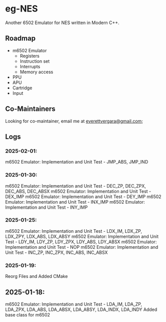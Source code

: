 # eg-NES
Another 6502 Emulator for NES written in Modern C++.

## Roadmap
- m6502 Emulator
	* Registers
	* Instruction set
	* Interrupts
	* Memory access
- PPU 
- APU
- Cartridge
- Input

## Co-Maintainers
Looking for co-maintainer, email me at everettvergara@gmail.com;

## Logs
### 2025-02-01:
m6502 Emulator: Implementation and Unit Test - JMP_ABS, JMP_IND

### 2025-01-30:
m6502 Emulator: Implementation and Unit Test - DEC_ZP, DEC_ZPX, DEC_ABS, DEC_ABSX
m6502 Emulator: Implementation and Unit Test - DEX_IMP
m6502 Emulator: Implementation and Unit Test - DEY_IMP
m6502 Emulator: Implementation and Unit Test - INX_IMP
m6502 Emulator: Implementation and Unit Test - INY_IMP

### 2025-01-25:
m6502 Emulator: Implementation and Unit Test - LDX_IM, LDX_ZP, LDX_ZPY, LDX_ABS,  LDX_ABSY
m6502 Emulator: Implementation and Unit Test - LDY_IM, LDY_ZP, LDY_ZPX, LDY_ABS,  LDY_ABSX
m6502 Emulator: Implementation and Unit Test - NOP
m6502 Emulator: Implementation and Unit Test - INC_ZP, INC_ZPX, INC_ABS, INC_ABSX

### 2025-01-19:
Reorg Files and Added CMake

## 2025-01-18:
m6502 Emulator: Implementation and Unit Test - LDA_IM, LDA_ZP, LDA_ZPX, LDA_ABS, LDA_ABSX, LDA_ABSY, LDA_INDX, LDA_INDY
Added base class for m6502